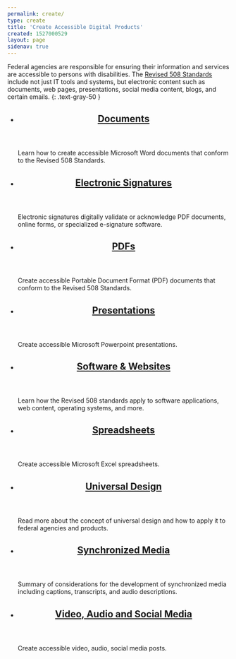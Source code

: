 ```yaml
---
permalink: create/
type: create
title: 'Create Accessible Digital Products'
created: 1527000529
layout: page
sidenav: true
---
```


Federal agencies are responsible for ensuring their information and services are accessible to persons with disabilities. The [Revised 508 Standards][1] include not just IT tools and systems, but electronic content such as documents, web pages, presentations, social media content, blogs, and certain emails.
{: .text-gray-50 }

<section class="usa-section">
<ul class="usa-card-group">
  <li class="tablet:grid-col-4 usa-card">
    <div class="usa-card__container radius-md">
      <header class="usa-card__header">
        <h2 class="usa-card__heading font-family-sans"><a href="{{site.baseurl}}/create/documents">Documents</a></h2>
      </header>
      <div class="usa-card__body">
        <p>Learn how to create accessible Microsoft Word documents that conform to the Revised 508 Standards.</p>  
      </div>
    </div>
  </li>
  <li class="tablet:grid-col-4 usa-card">
    <div class="usa-card__container radius-md">
      <header class="usa-card__header">
        <h2 class="usa-card__heading font-family-sans"><a href="{{site.baseurl}}/create/electronic-signatures">Electronic Signatures</a></h2>
      </header>
      <div class="usa-card__body">
        <p>Electronic signatures digitally validate or acknowledge PDF documents, online forms, or specialized e-signature software.</p>
      </div>
    </div>
  </li>
  <li class="tablet:grid-col-4 usa-card">
    <div class="usa-card__container radius-md">
      <header class="usa-card__header">
        <h2 class="usa-card__heading font-family-sans"><a href="{{site.baseurl}}/create/pdfs">PDFs</a></h2>
      </header>
      <div class="usa-card__body">
        <p>Create accessible Portable Document Format (PDF) documents that conform to the Revised 508 Standards.</p>
      </div>
    </div>
  </li>
</ul>

<ul class="usa-card-group">
  <li class="tablet:grid-col-4 usa-card">
    <div class="usa-card__container radius-md">
      <header class="usa-card__header">
        <h2 class="usa-card__heading font-family-sans"><a href="{{site.baseurl}}/create/presentations">Presentations</a></h2>
      </header>
      <div class="usa-card__body">
        <p>Create accessible Microsoft Powerpoint presentations.</p>
      </div>
    </div>
  </li>
  <li class="tablet:grid-col-4 usa-card">
    <div class="usa-card__container radius-md">
      <header class="usa-card__header">
        <h2 class="usa-card__heading font-family-sans"><a href="{{site.baseurl}}/create/software-websites">Software & Websites</a></h2>
      </header>
      <div class="usa-card__body">
        <p>Learn how the Revised 508 standards apply to software applications, web content, operating systems, and more.</p>
      </div>
    </div>
  </li>
  <li class="tablet:grid-col-4 usa-card">
    <div class="usa-card__container radius-md">
      <header class="usa-card__header">
        <h2 class="usa-card__heading font-family-sans"><a href="{{site.baseurl}}/create/spreadsheets">Spreadsheets</a></h2>
      </header>
      <div class="usa-card__body">
        <p>Create accessible Microsoft Excel spreadsheets.</p>
      </div>
    </div>
  </li>
</ul>

<ul class="usa-card-group">
  <li class="tablet:grid-col-4 usa-card">
    <div class="usa-card__container radius-md">
      <header class="usa-card__header">
        <h2 class="usa-card__heading font-family-sans"><a href="{{site.baseurl}}/create/universal-design">Universal Design</a></h2>
      </header>
      <div class="usa-card__body">
        <p>Read more about the concept of universal design and how to apply it to federal agencies and products.</p>
      </div>
    </div>
  </li>
  <li class="tablet:grid-col-4 usa-card">
    <div class="usa-card__container radius-md">
      <header class="usa-card__header">
        <h2 class="usa-card__heading font-family-sans"><a href="{{site.baseurl}}/create/synchronized-media">Synchronized Media</a></h2>
      </header>
      <div class="usa-card__body">
        <p>Summary of considerations for the development of synchronized media including captions, transcripts, and audio descriptions.</p>
      </div>
    </div>
  </li>
  <li class="tablet:grid-col-4 usa-card">
    <div class="usa-card__container radius-md">
      <header class="usa-card__header">
        <h2 class="usa-card__heading font-family-sans"><a href="{{site.baseurl}}/create/video-social">Video, Audio and Social Media</a></h2>
      </header>
      <div class="usa-card__body">
        <p>Create accessible video, audio, social media posts.</p>
      </div>
    </div>
  </li>
</ul>

</section>

 [1]: https://www.access-board.gov/guidelines-and-standards/communications-and-it/about-the-ict-refresh/final-rule